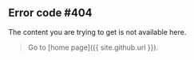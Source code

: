 Error code #404
---

The content you are trying to get is not available here.

> Go to [home page]({{ site.github.url }}).
